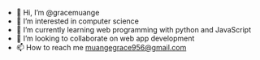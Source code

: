 - 👋 Hi, I’m @gracemuange
- 👀 I’m interested in computer science 
- 🌱 I’m currently learning web programming with python and JavaScript 
- 💞️ I’m looking to collaborate on web app development 
- 📫 How to reach me muangegrace956@gmail.com

<!---
graciato/graciato is a ✨ special ✨ repository because its `README.md` (this file) appears on your GitHub profile.
You can click the Preview link to take a look at your changes.
--->
